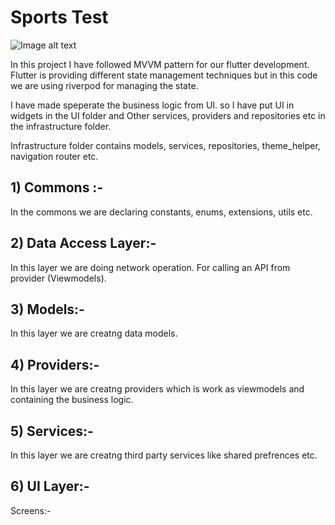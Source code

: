 # Sports Test

![Image alt text](assets/images/bitcoin.png)


In this project I have followed MVVM pattern for our flutter development. Flutter is providing different state management techniques but in this code we are using riverpod for managing the state.

I have made speperate the business logic from UI. so I have put UI in widgets in the UI folder and Other services, providers and repositories etc in the infrastructure folder.

Infrastructure folder contains models, services, repositories, theme_helper, navigation router etc.

## 1) Commons :-
In the commons we are declaring constants, enums, extensions, utils etc.

## 2) Data Access Layer:-
In this layer we are doing network operation. For calling an API from provider (Viewmodels).

## 3) Models:-
In this layer we are creatng data models.

## 4) Providers:-
In this layer we are creatng providers which is work as viewmodels and containing the business logic.

## 5) Services:-
In this layer we are creatng third party services like shared prefrences etc.

## 6) UI Layer:-

  Screens:-
